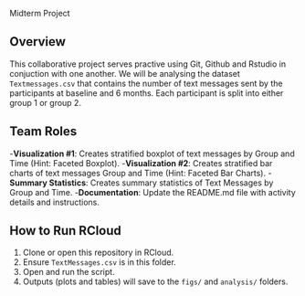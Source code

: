 Midterm Project

## Overview
This collaborative project serves practive using Git, Github and Rstudio in conjuction with one another. 
We will be analysing the dataset `Textmessages.csv` that contains the number of text messages sent by the participants at 
baseline and 6 months. Each participant is split into either group 1 or group 2.

## Team Roles
-**Visualization #1**: Creates stratified boxplot of text messages by Group and Time (Hint: Faceted Boxplot).
-**Visualization #2**: Creates stratified bar charts of text messages Group and Time (Hint: Faceted Bar Charts).
-**Summary Statistics**: Creates summary statistics of Text Messages by Group and Time.
-**Documentation**: Update the README.md file with activity details and instructions.

## How to Run RCloud
1. Clone or open this repository in RCloud.  
2. Ensure `TextMessages.csv` is in this folder.  
3. Open and run the script.  
4. Outputs (plots and tables) will save to the `figs/` and `analysis/` folders.

